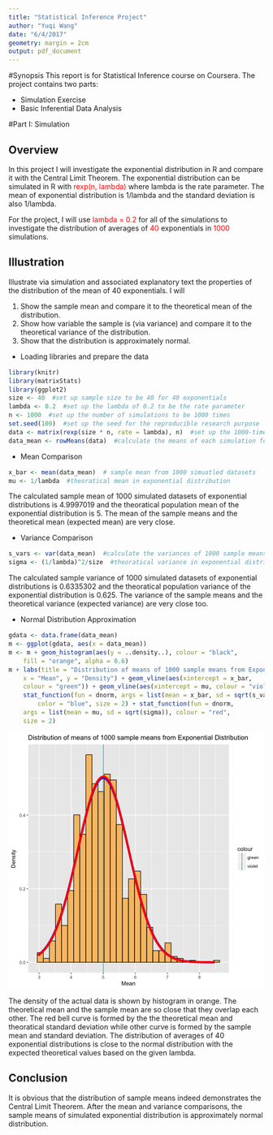 ```yaml
---
title: "Statistical Inference Project"
author: "Yuqi Wang"
date: "6/4/2017"
geometry: margin = 2cm
output: pdf_document
---
```




#Synopsis
This report is for Statistical Inference course on Coursera. The project contains two parts:  
* Simulation Exercise  
* Basic Inferential Data Analysis  

#Part I: Simulation  
## Overview
In this project I will investigate the exponential distribution in R and compare it with the Central Limit Theorem. The exponential distribution can be simulated in R with <span style = "color: red"> rexp(n, lambda) </span> where lambda is the rate parameter. The mean of exponential distribution is 1/lambda and the standard deviation is also 1/lambda.  

For the project, I will use <span style = "color: red"> lambda = 0.2  </span> for all of the simulations to investigate the distribution of averages of <span style = "color: red"> 40  </span> exponentials in <span style = "color: red"> 1000 </span> simulations.  

## Illustration
Illustrate via simulation and associated explanatory text the properties of the distribution of the mean of 40 exponentials. I will  
1. Show the sample mean and compare it to the theoretical mean of the distribution.  
2. Show how variable the sample is (via variance) and compare it to the theoretical variance of the distribution.  
3. Show that the distribution is approximately normal.  

* Loading libraries and prepare the data 

```r
library(knitr)
library(matrixStats)
library(ggplot2)
size <- 40  #set up sample size to be 40 for 40 exponentials 
lambda <- 0.2  #set up the lambda of 0.2 to be the rate parameter
n <- 1000  #set up the number of simulations to be 1000 times
set.seed(100)  #set up the seed for the reproducible research purpose
data <- matrix(rexp(size * n, rate = lambda), n)  #set up the 1000-times simulated 40 exponentials
data_mean <- rowMeans(data)  #calculate the means of each simulation for all 1000 simulated datasets
```

* Mean Comparison

```r
x_bar <- mean(data_mean)  # sample mean from 1000 simuatled datasets
mu <- 1/lambda  #theoratical mean in exponential distribution
```
The calculated sample mean of 1000 simulated datasets of exponential distributions is 4.9997019 and the theoratical population mean of the exponential distribution is 5. The mean of the sample means and the theoretical mean (expected mean) are very close.

* Variance Comparison

```r
s_vars <- var(data_mean)  #calculate the variances of 1000 sample means for all 1000 simulated datasets
sigma <- (1/lambda)^2/size  #theoratical variance in exponential distribution
```
The calculated sample variance of 1000 simulated datasets of exponential distributions is 0.6335302 and the theoratical population variance of the exponential distribution is 0.625. The variance of the sample means and the theoretical variance (expected variance) are very close too.

* Normal Distribution Approximation

```r
gdata <- data.frame(data_mean)
m <- ggplot(gdata, aes(x = data_mean))
m <- m + geom_histogram(aes(y = ..density..), colour = "black", 
    fill = "orange", alpha = 0.6)
m + labs(title = "Distribution of means of 1000 sample means from Exponential Distribution", 
    x = "Mean", y = "Density") + geom_vline(aes(xintercept = x_bar, 
    colour = "green")) + geom_vline(aes(xintercept = mu, colour = "violet")) + 
    stat_function(fun = dnorm, args = list(mean = x_bar, sd = sqrt(s_vars)), 
        color = "blue", size = 2) + stat_function(fun = dnorm, 
    args = list(mean = mu, sd = sqrt(sigma)), colour = "red", 
    size = 2)
```

![plot of chunk NormalDistribution](figure/NormalDistribution-1.png)

The density of the actual data is shown by histogram in orange. The theoretical mean and the sample mean are so close that they overlap each other. The red bell curve is formed by the the theoretical mean and theoratical standard deviation while other curve is formed by the sample mean and standard deviation. The distribution of averages of 40 exponential distributions is close to the normal distribution with the expected theoretical values based on the given lambda.  

## Conclusion
It is obvious that the distribution of sample means indeed demonstrates the Central Limit Theorem. After the mean and variance comparisons, the sample means of simulated exponential distribution is approximately normal distribution.  

